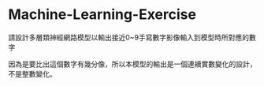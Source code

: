 # Machine-Learning-Exercise
請設計多層類神經網路模型以輸出接近0~9手寫數字影像輸入到模型時所對應的數字

因為是要比出這個數字有幾分像，所以本模型的輸出是一個連續實數變化的設計，不是整數變化。
